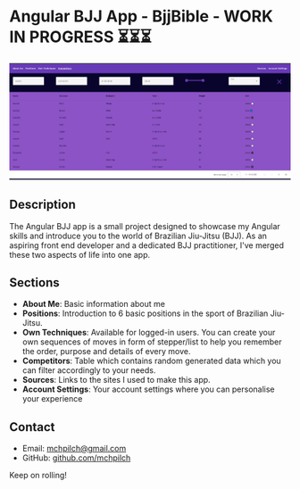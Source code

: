 # Angular BJJ App - BjjBible - WORK IN PROGRESS ⏳⏳⏳

![App Screenshot](src/assets/image/screen-shot.png)

## Description
The Angular BJJ app is a small project designed to showcase my Angular skills and introduce you to the world of Brazilian Jiu-Jitsu (BJJ). As an aspiring front end developer and a dedicated BJJ practitioner, I've merged these two aspects of life into one app.

## Sections

- **About Me**: Basic information about me
- **Positions**: Introduction to 6 basic positions in the sport of Brazilian Jiu-Jitsu.
- **Own Techniques**: Available for logged-in users. You can create your own sequences of moves in form of stepper/list to help you remember the order, purpose and details of every move.
- **Competitors**: Table which contains random generated data which you can filter accordingly to your needs.
- **Sources**: Links to the sites I used to make this app. 
- **Account Settings**: Your account settings where you can personalise your experience

## Contact

- Email: mchpilch@gmail.com
- GitHub: [github.com/mchpilch](https://github.com/mchpilch)

Keep on rolling!

